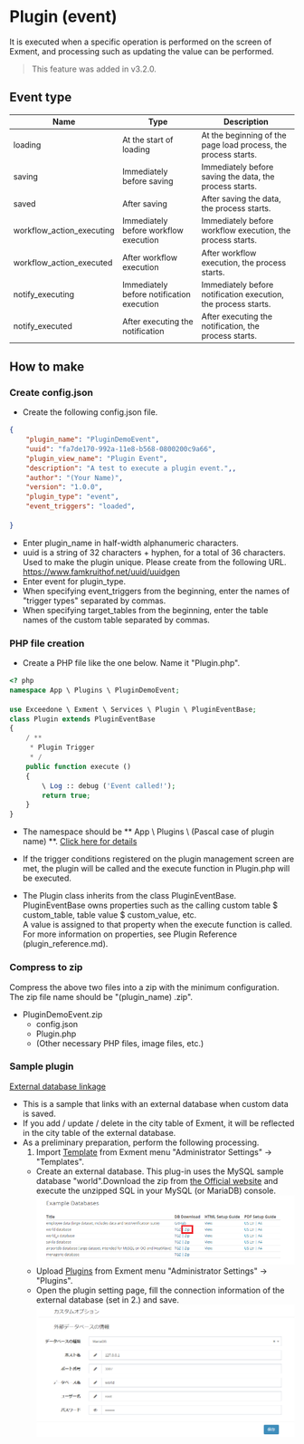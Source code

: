 # Plugin (event)
It is executed when a specific operation is performed on the screen of Exment, and processing such as updating the value can be performed.

> This feature was added in v3.2.0.

## Event type

| Name | Type | Description |
| ---- | ---- | ---- |
| loading | At the start of loading | At the beginning of the page load process, the process starts. |
| saving | Immediately before saving | Immediately before saving the data, the process starts. |
| saved | After saving | After saving the data, the process starts. |
| workflow_action_executing | Immediately before workflow execution | Immediately before workflow execution, the process starts. |
| workflow_action_executed | After workflow execution | After workflow execution, the process starts. |
| notify_executing | Immediately before notification execution | Immediately before notification execution, the process starts. |
| notify_executed | After executing the notification | After executing the notification, the process starts. |

## How to make

### Create config.json
- Create the following config.json file.

~~~ json
{
    "plugin_name": "PluginDemoEvent",
    "uuid": "fa7de170-992a-11e8-b568-0800200c9a66",
    "plugin_view_name": "Plugin Event",
    "description": "A test to execute a plugin event.",,
    "author": "(Your Name)",
    "version": "1.0.0",
    "plugin_type": "event",
    "event_triggers": "loaded",

}
~~~

- Enter plugin_name in half-width alphanumeric characters.
- uuid is a string of 32 characters + hyphen, for a total of 36 characters. Used to make the plugin unique.
Please create from the following URL.
https://www.famkruithof.net/uuid/uuidgen
- Enter event for plugin_type.
- When specifying event_triggers from the beginning, enter the names of "trigger types" separated by commas.
- When specifying target_tables from the beginning, enter the table names of the custom table separated by commas.


### PHP file creation
- Create a PHP file like the one below. Name it "Plugin.php".

~~~ php
<? php
namespace App \ Plugins \ PluginDemoEvent;

use Exceedone \ Exment \ Services \ Plugin \ PluginEventBase;
class Plugin extends PluginEventBase
{
    / **
     * Plugin Trigger
     * /
    public function execute ()
    {
        \ Log :: debug ('Event called!');
        return true;
    }
}
~~~
- The namespace should be ** App \ Plugins \\ (Pascal case of plugin name) **. [Click here for details](/plugin_quickstart#plugin-name-namespace)

- If the trigger conditions registered on the plugin management screen are met, the plugin will be called and the execute function in Plugin.php will be executed.

- The Plugin class inherits from the class PluginEventBase.  
PluginEventBase owns properties such as the calling custom table $ custom_table, table value $ custom_value, etc.  
A value is assigned to that property when the execute function is called.  
For more information on properties, see Plugin Reference (plugin_reference.md).

### Compress to zip
Compress the above two files into a zip with the minimum configuration.  
The zip file name should be "(plugin_name) .zip".  
- PluginDemoEvent.zip
    - config.json
    - Plugin.php
    - (Other necessary PHP files, image files, etc.)


### Sample plugin
[External database linkage](https://exment.net/downloads/sample/plugin/PluginSyncCity.zip)  
- This is a sample that links with an external database when custom data is saved.  
- If you add / update / delete in the city table of Exment, it will be reflected in the city table of the external database.  
- As a preliminary preparation, perform the following processing.
    1. Import [Template](https://exment.net/downloads/sample/template/city_template.zip) from Exment menu "Administrator Settings" → "Templates".  
    - Create an external database. This plug-in uses the MySQL sample database "world".Download the zip from [the Official website](https://dev.mysql.com/doc/index-other.html) and execute the unzipped SQL in your MySQL (or MariaDB) console.
![MySQL download page](img/plugin/plugin_event1.png)  
    - Upload [Plugins](https://exment.net/downloads/sample/plugin/PluginSyncCity.zip) from Exment menu "Administrator Settings" → "Plugins".  
    - Open the plugin setting page, fill the connection information of the external database (set in 2.) and save.  
![Plugin setting page](img/plugin/plugin_event2.png)  
